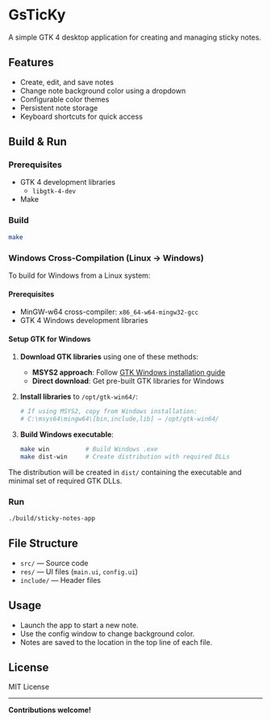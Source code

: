 # GsTicKy

A simple GTK 4 desktop application for creating and managing sticky notes.

## Features

- Create, edit, and save notes
- Change note background color using a dropdown
- Configurable color themes
- Persistent note storage
- Keyboard shortcuts for quick access

## Build & Run

### Prerequisites

- GTK 4 development libraries
    - `libgtk-4-dev`
- Make

### Build

```sh
make
```

### Windows Cross-Compilation (Linux → Windows)

To build for Windows from a Linux system:

#### Prerequisites
- MinGW-w64 cross-compiler: `x86_64-w64-mingw32-gcc`
- GTK 4 Windows development libraries

#### Setup GTK for Windows
1. **Download GTK libraries** using one of these methods:
   - **MSYS2 approach**: Follow [GTK Windows installation guide](https://www.gtk.org/docs/installations/windows#using-gtk-from-msys2-packages)
   - **Direct download**: Get pre-built GTK libraries for Windows

2. **Install libraries** to `/opt/gtk-win64/`:
   ```sh
   # If using MSYS2, copy from Windows installation:
   # C:\msys64\mingw64\[bin,include,lib] → /opt/gtk-win64/
   ```

3. **Build Windows executable**:
   ```sh
   make win          # Build Windows .exe
   make dist-win     # Create distribution with required DLLs
   ```

The distribution will be created in `dist/` containing the executable and minimal set of required GTK DLLs.

### Run

```sh
./build/sticky-notes-app
```

## File Structure

- `src/` — Source code
- `res/` — UI files (`main.ui`, `config.ui`)
- `include/` — Header files

## Usage

- Launch the app to start a new note.
- Use the config window to change background color.
- Notes are saved to the location in the top line of each file.

## License

MIT License

---

**Contributions welcome!**